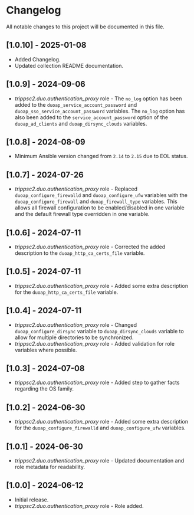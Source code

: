 # Changelog

All notable changes to this project will be documented in this file.

## [1.0.10] - 2025-01-08

- Added Changelog.
- Updated collection README documentation.

## [1.0.9] - 2024-09-06

- *trippsc2.duo.authentication_proxy* role - The `no_log` option has been added to the `duoap_service_account_password` and `duoap_sso_service_account_password` variables.  The `no_log` option has also been added to the `service_account_password` option of the `duoap_ad_clients` and `duoap_dirsync_clouds` variables.

## [1.0.8] - 2024-08-09

- Minimum Ansible version changed from `2.14` to `2.15` due to EOL status.

## [1.0.7] - 2024-07-26

- *trippsc2.duo.authentication_proxy* role - Replaced `duoap_configure_firewalld` and `duoap_configure_ufw` variables with the `duoap_configure_firewall` and `duoap_firewall_type` variables. This allows all firewall configuration to be enabled/disabled in one variable and the default firewall type overridden in one variable.

## [1.0.6] - 2024-07-11

- *trippsc2.duo.authentication_proxy* role - Corrected the added description to the `duoap_http_ca_certs_file` variable.

## [1.0.5] - 2024-07-11

- *trippsc2.duo.authentication_proxy* role - Added some extra description for the `duoap_http_ca_certs_file` variable.

## [1.0.4] - 2024-07-11

- *trippsc2.duo.authentication_proxy* role - Changed `duoap_configure_dirsync` variable to `duoap_dirsync_clouds` variable to allow for multiple directories to be synchronized.
- *trippsc2.duo.authentication_proxy* role - Added validation for role variables where possible.

## [1.0.3] - 2024-07-08

- *trippsc2.duo.authentication_proxy* role - Added step to gather facts regarding the OS family.

## [1.0.2] - 2024-06-30

- *trippsc2.duo.authentication_proxy* role - Added some extra description for the `duoap_configure_firewalld` and `duoap_configure_ufw` variables.

## [1.0.1] - 2024-06-30

- *trippsc2.duo.authentication_proxy* role - Updated documentation and role metadata for readability.

## [1.0.0] - 2024-06-12

- Initial release.
- *trippsc2.duo.authentication_proxy* role - Role added.
